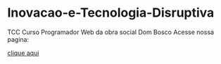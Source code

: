 # Inovacao-e-Tecnologia-Disruptiva
 TCC Curso Programador Web da obra social Dom Bosco
Acesse nossa pagina:

<a href="https://ypegasuzy.github.io/Inovacao-e-Tecnologia-Disruptiva/">clique aqui</a>